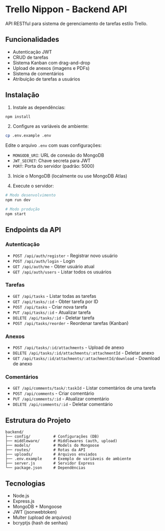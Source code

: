 # Trello Nippon - Backend API

API RESTful para sistema de gerenciamento de tarefas estilo Trello.

## Funcionalidades

- Autenticação JWT
- CRUD de tarefas
- Sistema Kanban com drag-and-drop
- Upload de anexos (imagens e PDFs)
- Sistema de comentários
- Atribuição de tarefas a usuários

## Instalação

1. Instale as dependências:
```bash
npm install
```

2. Configure as variáveis de ambiente:
```bash
cp .env.example .env
```

Edite o arquivo `.env` com suas configurações:
- `MONGODB_URI`: URL de conexão do MongoDB
- `JWT_SECRET`: Chave secreta para JWT
- `PORT`: Porta do servidor (padrão: 5000)

3. Inicie o MongoDB (localmente ou use MongoDB Atlas)

4. Execute o servidor:
```bash
# Modo desenvolvimento
npm run dev

# Modo produção
npm start
```

## Endpoints da API

### Autenticação
- `POST /api/auth/register` - Registrar novo usuário
- `POST /api/auth/login` - Login
- `GET /api/auth/me` - Obter usuário atual
- `GET /api/auth/users` - Listar todos os usuários

### Tarefas
- `GET /api/tasks` - Listar todas as tarefas
- `GET /api/tasks/:id` - Obter tarefa por ID
- `POST /api/tasks` - Criar nova tarefa
- `PUT /api/tasks/:id` - Atualizar tarefa
- `DELETE /api/tasks/:id` - Deletar tarefa
- `POST /api/tasks/reorder` - Reordenar tarefas (Kanban)

### Anexos
- `POST /api/tasks/:id/attachments` - Upload de anexo
- `DELETE /api/tasks/:id/attachments/:attachmentId` - Deletar anexo
- `GET /api/tasks/:id/attachments/:attachmentId/download` - Download de anexo

### Comentários
- `GET /api/comments/task/:taskId` - Listar comentários de uma tarefa
- `POST /api/comments` - Criar comentário
- `PUT /api/comments/:id` - Atualizar comentário
- `DELETE /api/comments/:id` - Deletar comentário

## Estrutura do Projeto

```
backend/
├── config/          # Configurações (DB)
├── middleware/      # Middlewares (auth, upload)
├── models/          # Models do Mongoose
├── routes/          # Rotas da API
├── uploads/         # Arquivos enviados
├── .env.example     # Exemplo de variáveis de ambiente
├── server.js        # Servidor Express
└── package.json     # Dependências
```

## Tecnologias

- Node.js
- Express.js
- MongoDB + Mongoose
- JWT (jsonwebtoken)
- Multer (upload de arquivos)
- bcryptjs (hash de senhas)

